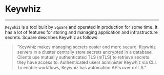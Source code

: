 # Keywhiz
---
`Keywhiz` is a tool built by `Square` and operated in production for some time. It has a lot of features for storing and managing application and infrastructure secrets. Square describes Keywhiz as follows:

> "Keywhiz makes managing secrets easier and more secure. Keywhiz servers in a cluster centrally store secrets encrypted in a database. Clients use mutually authenticated TLS (mTLS) to retrieve secrets they have access to. Authenticated users administer Keywhiz via CLI. To enable workflows, Keywhiz has automation APIs over mTLS."
